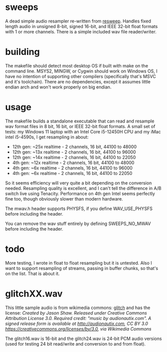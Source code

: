 # sweeps
A dead simple audio resampler re-written from [resweep](https://github.com/SmileTheory/resweep). Handles fixed length audio in unsigned 8-bit, signed 16-bit, and IEEE 32-bit float formats with 1 or more channels. There is a simple included wav file reader/writer.

# building
The makefile should detect most desktop OS if built with make on the command line. MSYS2, MINGW, or Cygwin should work on Windows OS, I have no intention of supporting other compilers (specifically that's MSVC and it's toolchain). There are no dependencies, except it assumes little endian arch and won't work properly on big endian.

# usage
The makefile builds a standalone executable that can read and resample wav format files in 8 bit, 16 bit, or IEEE 32-bit float formats. A small set of tests: my Windows 11 laptop with an Intel Core i5-12450H CPU and my iMac intel i5-4590s, I get resampling in about:
 - 12th gen: ~25x realtime - 2 channels, 16 bit, 44100 to 48000
 - 12th gen: ~13x realtime - 2 channels, 16 bit, 44100 to 96000
 - 12th gen: ~14x realtime - 2 channels, 16 bit, 44100 to 22050
 - 4th gen: ~12x realtime - 2 channels, 16 bit, 44100 to 48000
 - 4th gen: ~6x realtime - 2 channels, 16 bit, 44100 to 96000
 - 4th gen: ~6x realtime - 2 channels, 16 bit, 44100 to 22050

So it seems efficiency will very quite a bit depending on the conversion needed. Resampling quality is excellent, and I can't tell the difference in A/B switch live using Tenacity. Performance on 4th gen Intel seems perfectly fine too, though obviously slower than modern hardware.

The mwav.h header supports PHYSFS, if you define WAV_USE_PHYSFS before including the header.

You can remove the wav stuff entirely by defining SWEEPS_NO_MWAV before including the header.

# todo
More testing, I wrote in float to float resampling but it is untested. Also I want to support resampling of streams, passing in buffer chunks, so that's on the list. That is about it.

# glitchXX.wav
This little sample audio is from wikimedia commons: [glitch](https://commons.wikimedia.org/wiki/File:Audionautix-com-ccby-glitch.mp3)
and has the license: *Created by Jason Shaw. Released under Creative Commons Attribution License 3.0. Required credit: "music by audionautix.com". A signed release form is available at http://audionautix.com, CC BY 3.0 <https://creativecommons.org/licenses/by/3.0>, via Wikimedia Commons*

The glitch16.wav is 16-bit and the glitch24.wav is 24-bit PCM audio versions (used for testing 24 bit read/write and conversion to and from float).